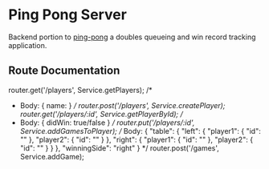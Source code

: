 # Ping Pong Server

Backend portion to [ping-pong](https://github.com/Jaredk3nt/ping-pong) a doubles queueing and win record tracking application.

## Route Documentation

router.get('/players', Service.getPlayers);
/*
 * Body: { name: <name> } 
 */
router.post('/players', Service.createPlayer);
router.get('/players/:id', Service.getPlayerById);
/*
 * Body: { didWin: true/false } 
 */
router.put('/players/:id', Service.addGamesToPlayer);
/*
Body: {
	"table": {
		"left": {
			"player1": { "id": "" },
			"player2": { "id": "" }
		},
		"right": {
			"player1": { "id": "" },
			"player2": { "id": "" }
		}
	},
	"winningSide": "right"
}
 */
router.post('/games', Service.addGame);